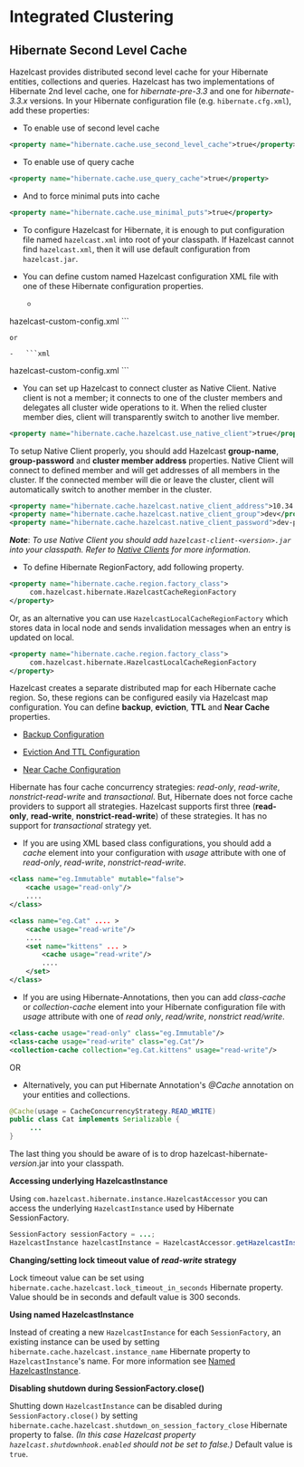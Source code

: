 # Integrated Clustering



## Hibernate Second Level Cache

Hazelcast provides distributed second level cache for your Hibernate entities, collections and queries. Hazelcast has two implementations of Hibernate 2nd level cache, one for *hibernate-pre-3.3* and one for *hibernate-3.3.x* versions. In your Hibernate configuration file (e.g. `hibernate.cfg.xml`), add these properties:

-   To enable use of second level cache

```xml
<property name="hibernate.cache.use_second_level_cache">true</property>
```

-   To enable use of query cache

```xml
<property name="hibernate.cache.use_query_cache">true</property>
```

-   And to force minimal puts into cache

```xml
<property name="hibernate.cache.use_minimal_puts">true</property>
```

-   To configure Hazelcast for Hibernate, it is enough to put configuration file named `hazelcast.xml` into root of your classpath. If Hazelcast cannot find `hazelcast.xml`, then it will use default configuration from `hazelcast.jar`.

-   You can define custom named Hazelcast configuration XML file with one of these Hibernate configuration properties.

	-	```xml
<property name="hibernate.cache.provider_configuration_file_resource_path">
     hazelcast-custom-config.xml
</property>
```

	or

	-	```xml
<property name="hibernate.cache.hazelcast.configuration_file_path">
     hazelcast-custom-config.xml
</property>
```


-   You can set up Hazelcast to connect cluster as Native Client. Native client is not a member; it connects to one of the cluster members and delegates all cluster wide operations to it. When the relied cluster member dies, client will transparently switch to another live member.

```xml   
<property name="hibernate.cache.hazelcast.use_native_client">true</property>
```

To setup Native Client properly, you should add Hazelcast **group-name**, **group-password** and **cluster member address** properties. Native Client will connect to defined member and will get addresses of all members in the cluster. If the connected member will die or leave the cluster, client will automatically switch to another member in the cluster.

```xml  
<property name="hibernate.cache.hazelcast.native_client_address">10.34.22.15</property>
<property name="hibernate.cache.hazelcast.native_client_group">dev</property>
<property name="hibernate.cache.hazelcast.native_client_password">dev-pass</property>
```

***Note***: *To use Native Client you should add `hazelcast-client-<version>.jar` into your classpath. Refer to [Native Clients](#native-client) for more information.*

-   To define Hibernate RegionFactory, add following property.

```xml    
<property name="hibernate.cache.region.factory_class">
     com.hazelcast.hibernate.HazelcastCacheRegionFactory
</property>
```

Or, as an alternative you can use `HazelcastLocalCacheRegionFactory` which stores data in local node and sends invalidation messages when an entry is updated on local.

```xml
<property name="hibernate.cache.region.factory_class">
     com.hazelcast.hibernate.HazelcastLocalCacheRegionFactory
</property>
```

Hazelcast creates a separate distributed map for each Hibernate cache region. So, these regions can be configured easily via Hazelcast map configuration. You can define **backup**, **eviction**, **TTL** and **Near Cache** properties.

-   [Backup Configuration](#backups)

-   [Eviction And TTL Configuration](#eviction)

-   [Near Cache Configuration](#near-cache)

Hibernate has four cache concurrency strategies: *read-only*, *read-write*, *nonstrict-read-write* and *transactional*. But, Hibernate does not force cache providers to support all strategies. Hazelcast supports first three (**read-only**, **read-write**, **nonstrict-read-write**) of these strategies. It has no support for *transactional* strategy yet.

-   If you are using XML based class configurations, you should add a *cache* element into your configuration with *usage* attribute with one of *read-only*, *read-write*, *nonstrict-read-write*.

```xml
<class name="eg.Immutable" mutable="false">
    <cache usage="read-only"/>
    .... 
</class>

<class name="eg.Cat" .... >
    <cache usage="read-write"/>
    ....
    <set name="kittens" ... >
        <cache usage="read-write"/>
        ....
    </set>
</class>
```
-   If you are using Hibernate-Annotations, then you can add *class-cache* or *collection-cache* element into your Hibernate configuration file with *usage* attribute with one of *read only*, *read/write*, *nonstrict read/write*.

```xml    
<class-cache usage="read-only" class="eg.Immutable"/>
<class-cache usage="read-write" class="eg.Cat"/>
<collection-cache collection="eg.Cat.kittens" usage="read-write"/>
```

OR

-   Alternatively, you can put Hibernate Annotation's *@Cache* annotation on your entities and collections.

```java    
@Cache(usage = CacheConcurrencyStrategy.READ_WRITE)
public class Cat implements Serializable {
     ...
}
```

The last thing you should be aware of is to drop hazelcast-hibernate-*version*.jar into your classpath.

**Accessing underlying HazelcastInstance**

Using `com.hazelcast.hibernate.instance.HazelcastAccessor` you can access the underlying `HazelcastInstance` used by Hibernate SessionFactory.

```java   
SessionFactory sessionFactory = ...;
HazelcastInstance hazelcastInstance = HazelcastAccessor.getHazelcastInstance(sessionFactory);        
```

**Changing/setting lock timeout value of *read-write* strategy**

Lock timeout value can be set using `hibernate.cache.hazelcast.lock_timeout_in_seconds` Hibernate property. Value should be in seconds and default value is 300 seconds.

**Using named HazelcastInstance**

Instead of creating a new `HazelcastInstance` for each `SessionFactory`, an existing instance can be used by setting `hibernate.cache.hazelcast.instance_name` Hibernate property to `HazelcastInstance`'s name. For more information see [Named HazelcastInstance](#named-hazelcastinstance).

**Disabling shutdown during SessionFactory.close()**

Shutting down `HazelcastInstance` can be disabled during `SessionFactory.close()` by setting `hibernate.cache.hazelcast.shutdown_on_session_factory_close` Hibernate property to false. *(In this case Hazelcast property `hazelcast.shutdownhook.enabled` should not be set to false.)* Default value is `true`.

<br></br>